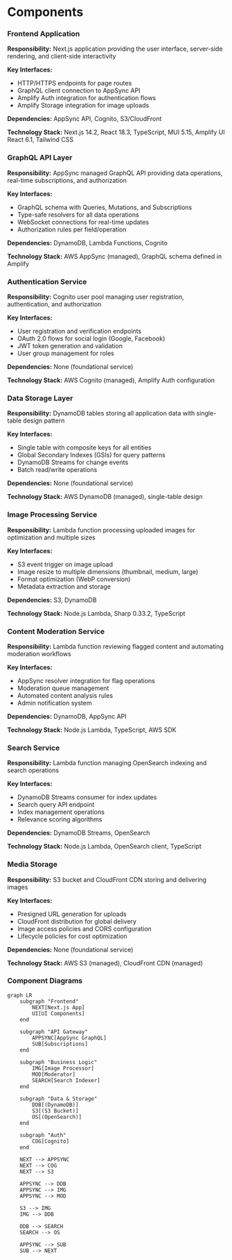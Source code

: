 # Components

### Frontend Application

**Responsibility:** Next.js application providing the user interface, server-side rendering, and client-side interactivity

**Key Interfaces:**

- HTTP/HTTPS endpoints for page routes
- GraphQL client connection to AppSync API
- Amplify Auth integration for authentication flows
- Amplify Storage integration for image uploads

**Dependencies:** AppSync API, Cognito, S3/CloudFront

**Technology Stack:** Next.js 14.2, React 18.3, TypeScript, MUI 5.15, Amplify UI React 6.1, Tailwind CSS

### GraphQL API Layer

**Responsibility:** AppSync managed GraphQL API providing data operations, real-time subscriptions, and authorization

**Key Interfaces:**

- GraphQL schema with Queries, Mutations, and Subscriptions
- Type-safe resolvers for all data operations
- WebSocket connections for real-time updates
- Authorization rules per field/operation

**Dependencies:** DynamoDB, Lambda Functions, Cognito

**Technology Stack:** AWS AppSync (managed), GraphQL schema defined in Amplify

### Authentication Service

**Responsibility:** Cognito user pool managing user registration, authentication, and authorization

**Key Interfaces:**

- User registration and verification endpoints
- OAuth 2.0 flows for social login (Google, Facebook)
- JWT token generation and validation
- User group management for roles

**Dependencies:** None (foundational service)

**Technology Stack:** AWS Cognito (managed), Amplify Auth configuration

### Data Storage Layer

**Responsibility:** DynamoDB tables storing all application data with single-table design pattern

**Key Interfaces:**

- Single table with composite keys for all entities
- Global Secondary Indexes (GSIs) for query patterns
- DynamoDB Streams for change events
- Batch read/write operations

**Dependencies:** None (foundational service)

**Technology Stack:** AWS DynamoDB (managed), single-table design

### Image Processing Service

**Responsibility:** Lambda function processing uploaded images for optimization and multiple sizes

**Key Interfaces:**

- S3 event trigger on image upload
- Image resize to multiple dimensions (thumbnail, medium, large)
- Format optimization (WebP conversion)
- Metadata extraction and storage

**Dependencies:** S3, DynamoDB

**Technology Stack:** Node.js Lambda, Sharp 0.33.2, TypeScript

### Content Moderation Service

**Responsibility:** Lambda function reviewing flagged content and automating moderation workflows

**Key Interfaces:**

- AppSync resolver integration for flag operations
- Moderation queue management
- Automated content analysis rules
- Admin notification system

**Dependencies:** DynamoDB, AppSync API

**Technology Stack:** Node.js Lambda, TypeScript, AWS SDK

### Search Service

**Responsibility:** Lambda function managing OpenSearch indexing and search operations

**Key Interfaces:**

- DynamoDB Streams consumer for index updates
- Search query API endpoint
- Index management operations
- Relevance scoring algorithms

**Dependencies:** DynamoDB Streams, OpenSearch

**Technology Stack:** Node.js Lambda, OpenSearch client, TypeScript

### Media Storage

**Responsibility:** S3 bucket and CloudFront CDN storing and delivering images

**Key Interfaces:**

- Presigned URL generation for uploads
- CloudFront distribution for global delivery
- Image access policies and CORS configuration
- Lifecycle policies for cost optimization

**Dependencies:** None (foundational service)

**Technology Stack:** AWS S3 (managed), CloudFront CDN (managed)

### Component Diagrams

```mermaid
graph LR
    subgraph "Frontend"
        NEXT[Next.js App]
        UI[UI Components]
    end

    subgraph "API Gateway"
        APPSYNC[AppSync GraphQL]
        SUB[Subscriptions]
    end

    subgraph "Business Logic"
        IMG[Image Processor]
        MOD[Moderator]
        SEARCH[Search Indexer]
    end

    subgraph "Data & Storage"
        DDB[(DynamoDB)]
        S3[(S3 Bucket)]
        OS[(OpenSearch)]
    end

    subgraph "Auth"
        COG[Cognito]
    end

    NEXT --> APPSYNC
    NEXT --> COG
    NEXT --> S3

    APPSYNC --> DDB
    APPSYNC --> IMG
    APPSYNC --> MOD

    S3 --> IMG
    IMG --> DDB

    DDB --> SEARCH
    SEARCH --> OS

    APPSYNC --> SUB
    SUB --> NEXT
```
